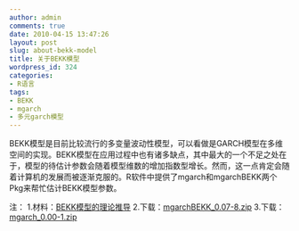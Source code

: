 ```yaml
---
author: admin
comments: true
date: 2010-04-15 13:47:26
layout: post
slug: about-bekk-model
title: 关于BEKK模型
wordpress_id: 324
categories:
- R语言
tags:
- BEKK
- mgarch
- 多元garch模型
---
```


BEKK模型是目前比较流行的多变量波动性模型，可以看做是GARCH模型在多维空间的实现。BEKK模型在应用过程中也有诸多缺点，其中最大的一个不足之处在于，模型的待估计参数会随着模型维数的增加指数型增长。然而，这一点肯定会随着计算机的发展而被逐渐克服的。R软件中提供了mgarch和mgarchBEKK两个Pkg来帮忙估计BEKK模型参数。

注：
1.材料：[BEKK模型的理论推导](http://fedc.wiwi.hu-berlin.de/xplore/tutorials/sfehtmlnode68.html)
2.下载：[mgarchBEKK_0.07-8.zip](http://yishuo.cos.name/wp-content/uploads/2010/04/mgarchBEKK_0.07-81.zip)
3.下载：[mgarch_0.00-1.zip](http://yishuo.cos.name/wp-content/uploads/2010/04/mgarch_0.00-1.zip)
